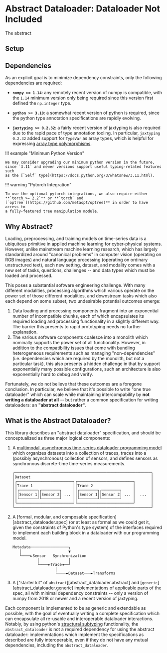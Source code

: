 # Abstract Dataloader: Dataloader Not Included

The abstract

## Setup

## Dependencies

As an explicit goal is to minimize dependency constraints, only the following
dependencies are required:

- **`numpy >= 1.14`**: any remotely recent version of numpy is compatible, with
  the `1.14` minimum version only being required since this version first
  defined the `np.integer` type.

- **`python >= 3.10`**: a somewhat recent version of python is required, since
  the python type annotation specifications are rapidly evolving. 

- **`jaxtyping >= 0.2.32`**: a fairly recent version of jaxtyping is also
  required due to the rapid pace of type annotation tooling. In particular,
  `jaxtyping 0.2.32` added support for `TypeVar` as array types, which is
  helpful for expressing
  [array type polymorphisms](https://github.com/patrick-kidger/jaxtyping/releases/tag/v0.2.32).

!!! example "Minimum Python Version"

    We may consider upgrading our minimum python version in the future,
    since `3.11` and newer versions support useful typing-related features such
    as the [`Self` type](https://docs.python.org/3/whatsnew/3.11.html).

!!! warning "Pytorch Integration"

    To use the optional pytorch integrations, we also require either
    **`torch >= 2.2`** or **`torch` and
    [`optree`](https://github.com/metaopt/optree)** in order to have access to
    a fully-featured tree manipulation module.


## Why Abstract?

Loading, preprocessing, and training models on time-series data is a
ubiquitous primitive in applied machine learning for cyber-physical
systems. However, unlike mainstream machine learning research, which has
largely standardized around "canonical problems" in computer vision
(operating on RGB images) and natural language processing (operating on
ordinary unstructured text), each new setting, dataset, and modality
comes with a new set of tasks, questions, challenges -- and data types
which must be loaded and processed.

This poses a substantial software engineering challenge. With many
different modalities, processing algorithms which various operate on the
power set of those different modalities, and downstream tasks which also
each depend on some subset, two undesirable potential outcomes emerge:

1.  Data loading and processing components fragment into an exponential
    number of incompatible chunks, each of which encapsulates its
    required loading and processing functionality in a slightly
    different way. The barrier this presents to rapid prototyping needs
    no further explanation.
2.  The various software components coalesce into a monolith which
    nominally supports the power set of all functionality. However, in
    addition to the compatibility issues that come with bundling
    heterogeneous requirements such as managing "non-dependencies"
    (i.e. dependencies which are required by the monolith, but not a
    particular task), this also presents a hidden challenge in that by
    support exponentially many possible configurations, such an
    architecture is also exponentially hard to debug and verify.

Fortunately, we do not believe that these outcomes are a foregone
conclusion. In particular, we believe that it's possible to write "one
true dataloader" which can scale while maintaining intercompability by
**not writing a dataloader at all** -- but rather a common
specification for writing dataloaders: an **"abstract dataloader"**.

## What is the Abstract Dataloader?

This library describes an "abstract dataloader" specification, and
should be conceptualized as three major logical components:

1.  A [multimodal, asynchronous time-series dataloader programming model](model.md)
    which organizes datasets into a collection of traces, traces into a
    (possibly asynchronous) collection of sensors, and defines sensors as
    synchronous discrete-time time-series measurements.

    ``` 
    ┌─────────────────────────────────────────────────────────────┐
    │Dataset                                                      │
    │┌─────────────────────────┐┌─────────────────────────┐       │
    ││Trace 1                  ││Trace 2                  │       │
    ││┌────────┐┌────────┐     ││┌────────┐┌────────┐     │       │
    │││Sensor 1││Sensor 2│ ... │││Sensor 1││Sensor 2│ ... │  ...  │
    ││└────────┘└────────┘     ││└────────┘└────────┘     │       │
    │└─────────────────────────┘└─────────────────────────┘       │
    └─────────────────────────────────────────────────────────────┘
    ```

2.  A [formal, modular, and composable specification][abstract_dataloader.spec]
    (or at least as formal as we could get it, given the constraints of
    Python's type system) of the interfaces required to implement each building
    block in a dataloader with our programming model.

    ``` 
    Metadata─────────────────┐
       │                     ▼
       └────►Sensor   Synchronization
               │             │
               └────►Trace◄──┘
                       │
                       └────►Dataset───►Transforms
    ```

3.  A ["starter kit" of `abstract`][abstract_dataloader.abstract]
    and [`generic`][abstract_dataloader.generic]
    implementations of applicable parts of the spec, all with minimal
    dependency constraints -- only a version of numpy from 2018 or
    newer and a recent version of jaxtyping.

Each component is implemented to be as generic and extendable as
possible, with the goal of eventually writing a complete specification
which can encapsulate all re-usable and interoperable dataloader
interactions. Notably, by using python's [structural
subtyping](https://typing.python.org/en/latest/spec/protocol.html)
functionality, the `abstract_dataloader` is not a required
dependency for using the abstract dataloader: implementations which
implement the specifications as described are fully interoperable, even
if they do not have any mutual dependencies, including the
`abstract_dataloader`.
